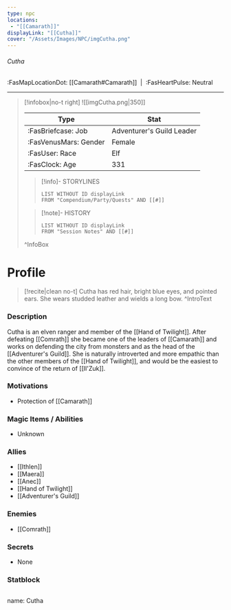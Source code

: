```yaml
---
type: npc
locations:
 - "[[Camarath]]"
displayLink: "[[Cutha]]"
cover: "/Assets/Images/NPC/imgCutha.png"
---
```

###### Cutha
<span class="sub2">:FasMapLocationDot: [[Camarath#Camarath]]&nbsp;&nbsp;|&nbsp;&nbsp;:FasHeartPulse: Neutral </span>
___

> [!infobox|no-t right]
> ![[imgCutha.png|350]]
>
> | Type | Stat |
> | ---- | ---- |
> | :FasBriefcase: Job | Adventurer's Guild Leader |
> | :FasVenusMars: Gender | Female |
> | :FasUser: Race | Elf |
> | :FasClock: Age | 331 |
>
>> [!info]- STORYLINES
>>```dataview
>>LIST WITHOUT ID displayLink
>>FROM "Compendium/Party/Quests" AND [[#]]
>
>>[!note]- HISTORY
>>```dataview
>>LIST WITHOUT ID displayLink
>>FROM "Session Notes" AND [[#]]
>
>^InfoBox

# Profile

> [!recite|clean no-t]
>	Cutha has red hair, bright blue eyes, and pointed ears. She wears studded leather and wields a long bow.
>^IntroText

### Description
Cutha is an elven ranger and member of the [[Hand of Twilight]]. After defeating [[Comrath]] she became one of the leaders of [[Camarath]] and works on defending the city from monsters and as the head of the [[Adventurer's Guild]]. She is naturally introverted and more empathic than the other members of the [[Hand of Twilight]], and would be the easiest to convince of the return of [[Il'Zuk]].

### Motivations
- Protection of [[Camarath]]

### Magic Items / Abilities
- Unknown

### Allies 
- [[Ithlen]]
- [[Maera]]
- [[Anec]]
- [[Hand of Twilight]]
- [[Adventurer's Guild]]

### Enemies
- [[Comrath]]

### Secrets
- None

### Statblock
>```statblock
name: Cutha
